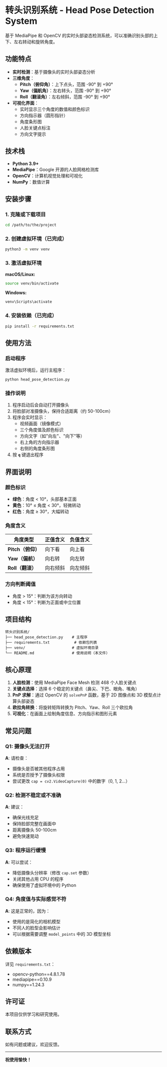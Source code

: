 # 转头识别系统 - Head Pose Detection System

基于 MediaPipe 和 OpenCV 的实时头部姿态检测系统，可以准确识别头部的上下、左右转动和旋转角度。

## 功能特点

- **实时检测**：基于摄像头的实时头部姿态分析
- **三维角度**：
  - **Pitch（俯仰角）**：上下点头，范围 -90° 到 +90°
  - **Yaw（偏航角）**：左右转头，范围 -90° 到 +90°
  - **Roll（翻滚角）**：左右倾斜，范围 -90° 到 +90°
- **可视化界面**：
  - 实时显示三个角度的数值和颜色标识
  - 方向指示器（圆形指针）
  - 角度条形图
  - 人脸关键点标注
  - 方向文字提示

## 技术栈

- **Python 3.9+**
- **MediaPipe**：Google 开源的人脸网格检测库
- **OpenCV**：计算机视觉处理和可视化
- **NumPy**：数值计算

## 安装步骤

### 1. 克隆或下载项目

```bash
cd /path/to/the/project
```

### 2. 创建虚拟环境（已完成）

```bash
python3 -m venv venv
```

### 3. 激活虚拟环境

**macOS/Linux:**
```bash
source venv/bin/activate
```

**Windows:**
```bash
venv\Scripts\activate
```

### 4. 安装依赖（已完成）

```bash
pip install -r requirements.txt
```

## 使用方法

### 启动程序

激活虚拟环境后，运行主程序：

```bash
python head_pose_detection.py
```

### 操作说明

1. 程序启动后会自动打开摄像头
2. 将脸部对准摄像头，保持合适距离（约 50-100cm）
3. 程序会实时显示：
   - 视频画面（镜像模式）
   - 三个角度值及颜色标识
   - 方向文字（如"向左"、"向下"等）
   - 右上角的方向指示器
   - 右侧的角度条形图
4. 按 **`q`** 键退出程序

## 界面说明

### 颜色标识

- **绿色**：角度 < 10°，头部基本正面
- **黄色**：10° ≤ 角度 < 30°，轻微转动
- **红色**：角度 ≥ 30°，大幅转动

### 角度含义

| 角度类型 | 正值含义 | 负值含义 |
|---------|---------|---------|
| **Pitch（俯仰）** | 向下看 | 向上看 |
| **Yaw（偏航）** | 向右转 | 向左转 |
| **Roll（翻滚）** | 向右倾斜 | 向左倾斜 |

### 方向判断阈值

- 角度 > 15°：判断为该方向转动
- 角度 < 15°：判断为正面或中立位置

## 项目结构

```
转头识别系统/
├── head_pose_detection.py    # 主程序
├── requirements.txt           # 依赖包列表
├── venv/                     # 虚拟环境目录
└── README.md                 # 使用说明（本文件）
```

## 核心原理

1. **人脸检测**：使用 MediaPipe Face Mesh 检测 468 个人脸关键点
2. **关键点选择**：选择 6 个稳定的关键点（鼻尖、下巴、眼角、嘴角）
3. **PnP 求解**：通过 OpenCV 的 `solvePnP` 函数，基于 2D 图像点和 3D 模型点计算头部姿态
4. **欧拉角转换**：将旋转矩阵转换为 Pitch、Yaw、Roll 三个欧拉角
5. **可视化**：在画面上绘制角度信息、方向指示和图形元素

## 常见问题

### Q1: 摄像头无法打开
**A**: 请检查：
- 摄像头是否被其他程序占用
- 系统是否授予了摄像头权限
- 尝试更改 `cap = cv2.VideoCapture(0)` 中的数字（0, 1, 2...）

### Q2: 检测不稳定或不准确
**A**: 建议：
- 确保光线充足
- 保持脸部完整在画面中
- 距离摄像头 50-100cm
- 避免快速晃动

### Q3: 程序运行缓慢
**A**: 可以尝试：
- 降低摄像头分辨率（修改 `cap.set` 参数）
- 关闭其他占用 CPU 的程序
- 确保使用了虚拟环境中的 Python

### Q4: 角度值与实际感觉不符
**A**: 这是正常的，因为：
- 使用的是简化的相机模型
- 不同人的脸型会影响估计
- 可以根据需要调整 `model_points` 中的 3D 模型坐标

## 依赖版本

详见 `requirements.txt`：
- opencv-python==4.8.1.78
- mediapipe==0.10.9
- numpy==1.24.3

## 许可证

本项目仅供学习和研究使用。

## 联系方式

如有问题或建议，欢迎反馈。

---

**祝使用愉快！**
